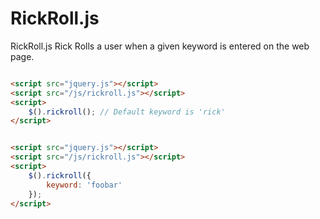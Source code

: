 # RickRoll.js

RickRoll.js Rick Rolls a user when a given keyword is entered on the web page.

```html

<script src="jquery.js"></script>
<script src="/js/rickroll.js"></script>
<script>
    $().rickroll(); // Default keyword is 'rick'
</script>

```

```html

<script src="jquery.js"></script>
<script src="/js/rickroll.js"></script>
<script>
    $().rickroll({
        keyword: 'foobar'
    });
</script>

```
